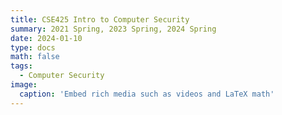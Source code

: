 ```yaml
---
title: CSE425 Intro to Computer Security
summary: 2021 Spring, 2023 Spring, 2024 Spring
date: 2024-01-10
type: docs
math: false
tags:
  - Computer Security
image:
  caption: 'Embed rich media such as videos and LaTeX math'
---
```

